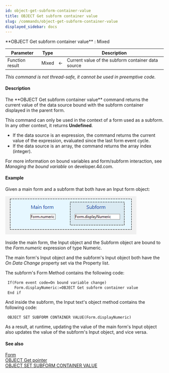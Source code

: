 ```yaml
---
id: object-get-subform-container-value
title: OBJECT Get subform container value
slug: /commands/object-get-subform-container-value
displayed_sidebar: docs
---
```


<!--REF #_command_.OBJECT Get subform container value.Syntax-->**OBJECT Get subform container value**  : Mixed<!-- END REF-->
<!--REF #_command_.OBJECT Get subform container value.Params-->
| Parameter | Type |  | Description |
| --- | --- | --- | --- |
| Function result | Mixed | &#8592; | Current value of the subform container data source |

<!-- END REF-->

*This command is not thread-safe, it cannot be used in preemptive code.*


#### Description 

<!--REF #_command_.OBJECT Get subform container value.Summary-->The **OBJECT Get subform container value** command returns the current value of the data source bound with the subform container displayed in the parent form.<!-- END REF-->

This command can only be used in the context of a form used as a subform. In any other context, it returns **Undefined**.

* If the data source is an expression, the command returns the current value of the expression, evaluated since the last form event cycle.
* If the data source is an array, the command returns the array index (integer).

For more information on bound variables and form/subform interaction, see *Managing the bound variable* on developer.4d.com.

#### Example 

Given a main form and a subform that both have an Input form object: 

![](../assets/en/commands/pict5864479.en.png)

Inside the main form, the Input object and the Subform object are bound to the *Form.numeric* expression of type Numeric.

The main form's Input object and the subform's Input object both have the *On Data Change* property set via the Property list.

The subform's Form Method contains the following code: 

```4d
 If(Form event code=On bound variable change)
    Form.displayNumeric:=OBJECT Get subform container value
 End if
```

And inside the subform, the Input text's object method contains the following code: 

```4d
 OBJECT SET SUBFORM CONTAINER VALUE(Form.displayNumeric)
```

As a result, at runtime, updating the value of the main form's Input object also updates the value of the subform's Input object, and vice versa.

#### See also 

[Form](form.md)  
[OBJECT Get pointer](object-get-pointer.md)  
[OBJECT SET SUBFORM CONTAINER VALUE](object-set-subform-container-value.md)  